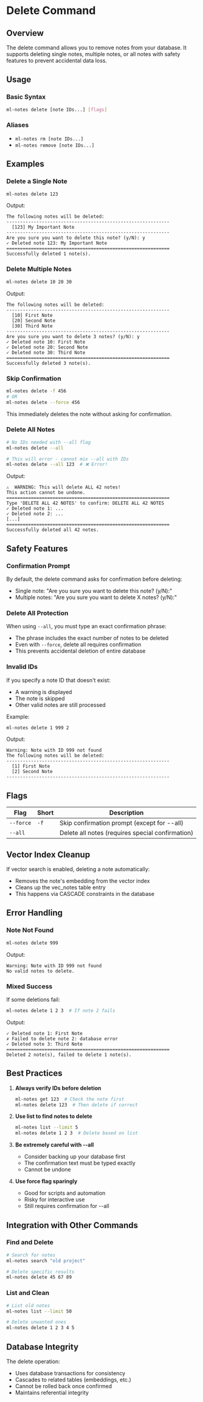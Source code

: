 # Delete Command

## Overview
The delete command allows you to remove notes from your database. It supports deleting single notes, multiple notes, or all notes with safety features to prevent accidental data loss.

## Usage

### Basic Syntax
```bash
ml-notes delete [note IDs...] [flags]
```

### Aliases
- `ml-notes rm [note IDs...]`
- `ml-notes remove [note IDs...]`

## Examples

### Delete a Single Note
```bash
ml-notes delete 123
```
Output:
```
The following notes will be deleted:
------------------------------------------------------------
  [123] My Important Note
------------------------------------------------------------
Are you sure you want to delete this note? (y/N): y
✓ Deleted note 123: My Important Note
============================================================
Successfully deleted 1 note(s).
```

### Delete Multiple Notes
```bash
ml-notes delete 10 20 30
```
Output:
```
The following notes will be deleted:
------------------------------------------------------------
  [10] First Note
  [20] Second Note
  [30] Third Note
------------------------------------------------------------
Are you sure you want to delete 3 notes? (y/N): y
✓ Deleted note 10: First Note
✓ Deleted note 20: Second Note
✓ Deleted note 30: Third Note
============================================================
Successfully deleted 3 note(s).
```

### Skip Confirmation
```bash
ml-notes delete -f 456
# OR
ml-notes delete --force 456
```
This immediately deletes the note without asking for confirmation.

### Delete All Notes
```bash
# No IDs needed with --all flag
ml-notes delete --all

# This will error - cannot mix --all with IDs
ml-notes delete --all 123  # ❌ Error!
```
Output:
```
⚠️  WARNING: This will delete ALL 42 notes!
This action cannot be undone.
============================================================
Type 'DELETE ALL 42 NOTES' to confirm: DELETE ALL 42 NOTES
✓ Deleted note 1: ...
✓ Deleted note 2: ...
[...]
============================================================
Successfully deleted all 42 notes.
```

## Safety Features

### Confirmation Prompt
By default, the delete command asks for confirmation before deleting:
- Single note: "Are you sure you want to delete this note? (y/N):"
- Multiple notes: "Are you sure you want to delete X notes? (y/N):"

### Delete All Protection
When using `--all`, you must type an exact confirmation phrase:
- The phrase includes the exact number of notes to be deleted
- Even with `--force`, delete all requires confirmation
- This prevents accidental deletion of entire database

### Invalid IDs
If you specify a note ID that doesn't exist:
- A warning is displayed
- The note is skipped
- Other valid notes are still processed

Example:
```bash
ml-notes delete 1 999 2
```
Output:
```
Warning: Note with ID 999 not found
The following notes will be deleted:
------------------------------------------------------------
  [1] First Note
  [2] Second Note
------------------------------------------------------------
```

## Flags

| Flag | Short | Description |
|------|-------|-------------|
| `--force` | `-f` | Skip confirmation prompt (except for --all) |
| `--all` | | Delete all notes (requires special confirmation) |

## Vector Index Cleanup

If vector search is enabled, deleting a note automatically:
- Removes the note's embedding from the vector index
- Cleans up the vec_notes table entry
- This happens via CASCADE constraints in the database

## Error Handling

### Note Not Found
```bash
ml-notes delete 999
```
Output:
```
Warning: Note with ID 999 not found
No valid notes to delete.
```

### Mixed Success
If some deletions fail:
```bash
ml-notes delete 1 2 3  # If note 2 fails
```
Output:
```
✓ Deleted note 1: First Note
✗ Failed to delete note 2: database error
✓ Deleted note 3: Third Note
============================================================
Deleted 2 note(s), failed to delete 1 note(s).
```

## Best Practices

1. **Always verify IDs before deletion**
   ```bash
   ml-notes get 123  # Check the note first
   ml-notes delete 123  # Then delete if correct
   ```

2. **Use list to find notes to delete**
   ```bash
   ml-notes list --limit 5
   ml-notes delete 1 2 3  # Delete based on list
   ```

3. **Be extremely careful with --all**
   - Consider backing up your database first
   - The confirmation text must be typed exactly
   - Cannot be undone

4. **Use force flag sparingly**
   - Good for scripts and automation
   - Risky for interactive use
   - Still requires confirmation for --all

## Integration with Other Commands

### Find and Delete
```bash
# Search for notes
ml-notes search "old project"

# Delete specific results
ml-notes delete 45 67 89
```

### List and Clean
```bash
# List old notes
ml-notes list --limit 50

# Delete unwanted ones
ml-notes delete 1 2 3 4 5
```

## Database Integrity

The delete operation:
- Uses database transactions for consistency
- Cascades to related tables (embeddings, etc.)
- Cannot be rolled back once confirmed
- Maintains referential integrity